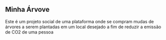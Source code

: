 ## Minha Árvove

Este é um projeto social de uma plataforma onde se compram mudas de árvores a serem plantadas em um local desejado a fim de reduzir a emissão de CO2 de uma pessoa

